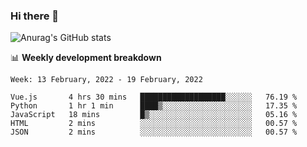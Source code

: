 ### Hi there 👋
![Anurag's GitHub stats](https://github-readme-stats.vercel.app/api?username=jami1024&show_icons=true&theme=radical)

📊 **Weekly development breakdown**
<!--START_SECTION:waka-->
```text
Week: 13 February, 2022 - 19 February, 2022

Vue.js       4 hrs 30 mins   ███████████████████░░░░░░   76.19 % 
Python       1 hr 1 min      ████▒░░░░░░░░░░░░░░░░░░░░   17.35 % 
JavaScript   18 mins         █▒░░░░░░░░░░░░░░░░░░░░░░░   05.16 % 
HTML         2 mins          ░░░░░░░░░░░░░░░░░░░░░░░░░   00.57 % 
JSON         2 mins          ░░░░░░░░░░░░░░░░░░░░░░░░░   00.57 % 
```
<!--END_SECTION:waka-->
<!--
**jami1024/jami1024** is a ✨ _special_ ✨ repository because its `README.md` (this file) appears on your GitHub profile.

Here are some ideas to get you started:

- 🔭 I’m currently working on ...
- 🌱 I’m currently learning ...
- 👯 I’m looking to collaborate on ...
- 🤔 I’m looking for help with ...
- 💬 Ask me about ...
- 📫 How to reach me: ...
- 😄 Pronouns: ...
- ⚡ Fun fact: ...
-->

